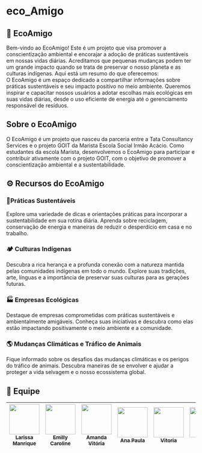 
# eco_Amigo
##  🌱 EcoAmigo

Bem-vindo ao EcoAmigo! Este é um projeto que visa promover a conscientização ambiental e encorajar a adoção de práticas sustentáveis em nossas vidas diárias. Acreditamos que pequenas mudanças podem ter um grande impacto quando se trata de preservar o nosso planeta e as culturas indígenas. Aqui está um resumo do que oferecemos:  
O EcoAmigo é um espaço dedicado a compartilhar informações sobre práticas sustentáveis e seu impacto positivo no meio ambiente. Queremos inspirar e capacitar nossos usuários a adotar escolhas mais ecológicas em suas vidas diárias, desde o uso eficiente de energia até o gerenciamento responsável de resíduos.

## Sobre o EcoAmigo
O EcoAmigo é um projeto que nasceu da parceria entre a Tata Consultancy Services e o projeto GOIT da Marista Escola Social Irmão Acácio. Como estudantes da escola Marista, desenvolvemos o EcoAmigo para participar e contribuir ativamente com o projeto GOIT, com o objetivo de promover a conscientização ambiental e a sustentabilidade.

## ⚙️ Recursos do EcoAmigo

###  🌿Práticas Sustentáveis

Explore uma variedade de dicas e orientações práticas para incorporar a sustentabilidade em sua rotina diária. Aprenda sobre reciclagem, conservação de energia e maneiras de reduzir o desperdício em casa e no trabalho.

### 🏕️ Culturas Indígenas

Descubra a rica herança e a profunda conexão com a natureza mantida pelas comunidades indígenas em todo o mundo. Explore suas tradições, arte, línguas e a importância de preservar suas culturas para as gerações futuras.

###  🏭  Empresas Ecológicas

Destaque de empresas comprometidas com práticas sustentáveis e ambientalmente amigáveis. Conheça suas iniciativas e descubra como elas estão impactando positivamente o meio ambiente e a comunidade.

### 🌎 Mudanças Climáticas e Tráfico de Animais

Fique informado sobre os desafios das mudanças climáticas e os perigos do tráfico de animais. Descubra maneiras de se envolver e ajudar a proteger a vida selvagem e o nosso ecossistema global.


## 👥 Equipe

 |  [<img loading="lazy" src="https://avatars.githubusercontent.com/u/127845865?v=4" width=80><br><sub>Larissa Manrique</sub>](https://github.com/larissassk) | [<img loading="lazy" src="https://avatars.githubusercontent.com/u/127847857?v=4" width=80><br><sub>Emilly Caroline </sub>](https://github.com/emillycaaroline) | [<img loading="lazy" src="https://avatars.githubusercontent.com/u/127847936?v=4" width=80><br><sub>Amanda Vitória</sub>](https://github.com/amandvitoria) | [<img loading="lazy" src="https://avatars.githubusercontent.com/u/127848114?v=4" width=80><br><sub>Ana Paula </sub>](https://github.com/anapaulacd) | [<img loading="lazy" src="https://avatars.githubusercontent.com/u/127845411?v=4" width=80><br><sub>Vitoria </sub>](https://github.com/vickieww) |  [<img loading="lazy" src="https://avatars.githubusercontent.com/u/129851922?v=4" width=80><br><sub>Lara </sub>](https://github.com/laraassuncao18) | 
| :---: | :---: | :---: | :---: |:---: |:---: |

